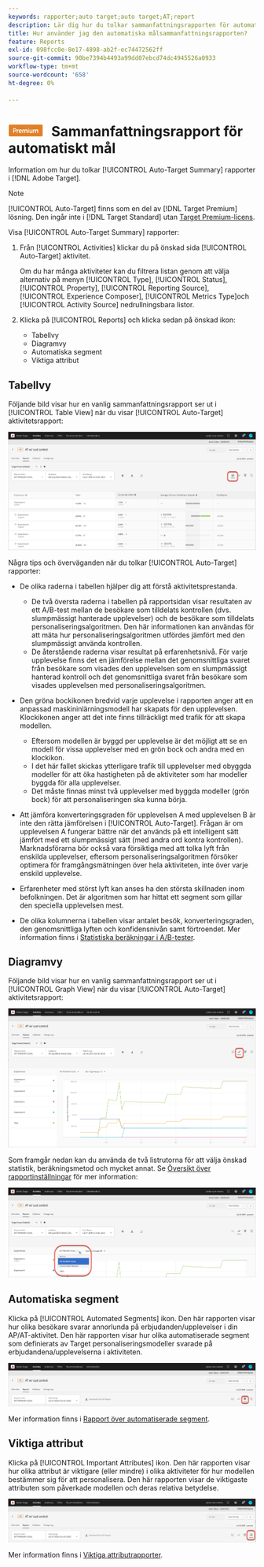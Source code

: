 ```yaml
---
keywords: rapporter;auto target;auto target;AT;report
description: Lär dig hur du tolkar sammanfattningsrapporten för automatisk målanpassning i Adobe Target. Du kan växla till rapporterna Automatiserade segment och Viktiga attribut från den här rapporten.
title: Hur använder jag den automatiska målsammanfattningsrapporten?
feature: Reports
exl-id: 098fcc0e-8e17-4898-ab2f-ec74472562ff
source-git-commit: 90be7394b4493a99dd07ebcd74dc4945526a0933
workflow-type: tm+mt
source-wordcount: '658'
ht-degree: 0%

---
```


# ![PREMIUM](/help/main/assets/premium.png) Sammanfattningsrapport för automatiskt mål

Information om hur du tolkar [!UICONTROL Auto-Target Summary] rapporter i [!DNL Adobe Target].

>[!NOTE]
>
>[!UICONTROL Auto-Target] finns som en del av [!DNL Target Premium] lösning. Den ingår inte i [!DNL Target Standard] utan [Target Premium-licens](/help/main/c-intro/intro.md#premium).

Visa [!UICONTROL Auto-Target Summary] rapporter:

1. Från [!UICONTROL Activities] klickar du på önskad sida [!UICONTROL Auto-Target] aktivitet.

   Om du har många aktiviteter kan du filtrera listan genom att välja alternativ på menyn [!UICONTROL Type], [!UICONTROL Status], [!UICONTROL Property], [!UICONTROL Reporting Source], [!UICONTROL Experience Composer], [!UICONTROL Metrics Type]och [!UICONTROL Activity Source] nedrullningsbara listor.

1. Klicka på [!UICONTROL Reports] och klicka sedan på önskad ikon:

   * Tabellvy
   * Diagramvy
   * Automatiska segment
   * Viktiga attribut

## Tabellvy

Följande bild visar hur en vanlig sammanfattningsrapport ser ut i [!UICONTROL Table View] när du visar [!UICONTROL Auto-Target] aktivitetsrapport:

![Rapport över tabellvy för automatisk målning](/help/main/c-reports/assets/at-table-view.png)

Några tips och överväganden när du tolkar [!UICONTROL Auto-Target] rapporter:

* De olika raderna i tabellen hjälper dig att förstå aktivitetsprestanda.

   * De två översta raderna i tabellen på rapportsidan visar resultaten av ett A/B-test mellan de besökare som tilldelats kontrollen (dvs. slumpmässigt hanterade upplevelser) och de besökare som tilldelats personaliseringsalgoritmen. Den här informationen kan användas för att mäta hur personaliseringsalgoritmen utfördes jämfört med den slumpmässigt använda kontrollen.
   * De återstående raderna visar resultat på erfarenhetsnivå. För varje upplevelse finns det en jämförelse mellan det genomsnittliga svaret från besökare som visades den upplevelsen som en slumpmässigt hanterad kontroll och det genomsnittliga svaret från besökare som visades upplevelsen med personaliseringsalgoritmen.

* Den gröna bockikonen bredvid varje upplevelse i rapporten anger att en anpassad maskininlärningsmodell har skapats för den upplevelsen. Klockikonen anger att det inte finns tillräckligt med trafik för att skapa modellen.

   * Eftersom modellen är byggd per upplevelse är det möjligt att se en modell för vissa upplevelser med en grön bock och andra med en klockikon.
   * I det här fallet skickas ytterligare trafik till upplevelser med obyggda modeller för att öka hastigheten på de aktiviteter som har modeller byggda för alla upplevelser.
   * Det måste finnas minst två upplevelser med byggda modeller (grön bock) för att personaliseringen ska kunna börja.

* Att jämföra konverteringsgraden för upplevelsen A med upplevelsen B är inte den rätta jämförelsen i [!UICONTROL Auto-Target]. Frågan är om upplevelsen A fungerar bättre när det används på ett intelligent sätt jämfört med ett slumpmässigt sätt (med andra ord kontra kontrollen). Marknadsförarna bör också vara försiktiga med att tolka lyft från enskilda upplevelser, eftersom personaliseringsalgoritmen försöker optimera för framgångsmätningen över hela aktiviteten, inte över varje enskild upplevelse.
* Erfarenheter med störst lyft kan anses ha den största skillnaden inom befolkningen. Det är algoritmen som har hittat ett segment som gillar den speciella upplevelsen mest.
* De olika kolumnerna i tabellen visar antalet besök, konverteringsgraden, den genomsnittliga lyften och konfidensnivån samt förtroendet. Mer information finns i [Statistiska beräkningar i A/B-tester](/help/main/c-reports/statistical-methodology/statistical-calculations.md).

## Diagramvy

Följande bild visar hur en vanlig sammanfattningsrapport ser ut i [!UICONTROL Graph View] när du visar [!UICONTROL Auto-Target] aktivitetsrapport:

![Rapport över diagramvyn för automatisk målning](/help/main/c-reports/assets/at-graph-view.png)

Som framgår nedan kan du använda de två listrutorna för att välja önskad statistik, beräkningsmetod och mycket annat. Se [Översikt över rapportinställningar](/help/main/c-reports/c-report-settings/report-settings.md) för mer information:

![Rapport över diagramvyn för automatisk målning](/help/main/c-reports/assets/at-graph-view-2.png)

## Automatiska segment

Klicka på [!UICONTROL Automated Segments] ikon. Den här rapporten visar hur olika besökare svarar annorlunda på erbjudanden/upplevelser i din AP/AT-aktivitet. Den här rapporten visar hur olika automatiserade segment som definierats av Target personaliseringsmodeller svarade på erbjudandena/upplevelserna i aktiviteten.

![Ikon för automatiserade segment](/help/main/c-reports/assets/icon-automated-sements.png)

Mer information finns i [Rapport över automatiserade segment](/help/main/c-reports/c-personalization-insights-reports/automated-segments-report.md).

## Viktiga attribut

Klicka på [!UICONTROL Important Attributes] ikon. Den här rapporten visar hur olika attribut är viktigare (eller mindre) i olika aktiviteter för hur modellen bestämmer sig för att personalisera. Den här rapporten visar de viktigaste attributen som påverkade modellen och deras relativa betydelse.

![Ikon för viktiga attribut](/help/main/c-reports/assets/icon-important-attributes.png)

Mer information finns i [Viktiga attributrapporter](/help/main/c-reports/c-personalization-insights-reports/important-attributes-report.md).
